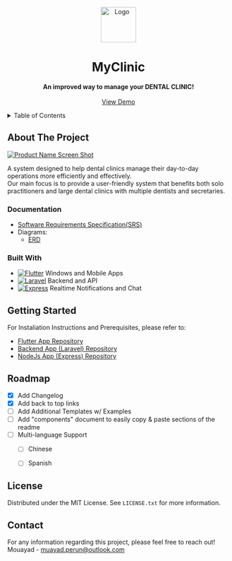 

<!-- PROJECT LOGO -->
<br />
<div align="center">
  <a href="https://github.com/othneildrew/Best-README-Template">
    <img src="images/logo.png" alt="Logo" width="80" height="80">
  </a>

  <h1 align="center">MyClinic</h1>

  <p align="center">
   <b> An improved way to manage your DENTAL CLINIC!</b>
    <br /> <br />
    <a href="">View Demo</a>
  </p>
</div>



<!-- TABLE OF CONTENTS -->
<details>
  <summary>Table of Contents</summary>
  <ol>
    <li>
      <a href="#about-the-project">About The Project</a>
      <ul>
        <li><a href="#built-with">Built With</a></li>
      </ul>
      <ul>
        <li><a href="#documentation">Documentation</a></li>
      </ul>
    </li>
    <li><a href="#getting-started">Getting Started</a></li>
    <li><a href="#roadmap">Roadmap</a></li>
    <li><a href="#license">License</a></li>
    <li><a href="#contact">Contact</a></li>
  </ol>
</details>



<!-- ABOUT THE PROJECT -->
## About The Project

[![Product Name Screen Shot][product-screenshot]](https://example.com)

A system designed to help dental clinics manage their day-to-day operations more efficiently and effectively.
<br/>
Our main focus is to provide a user-friendly system that benefits both solo practitioners and large dental clinics with multiple dentists and secretaries.


### Documentation 
* [Software Requirements Specification(SRS)](https://docs.google.com/document/d/1W5xSjx-R9lCxBdTphEAd1NDj8JDbdyq2r8N_XN_ziWY/edit?usp=sharing)
* Diagrams:
  - [ERD](https://drawsql.app/teams/dragons/diagrams/myclinic)

### Built With

* [![Flutter][Flutter]][Flutter-url] Windows and Mobile Apps
* [![Laravel][Laravel.com]][Laravel-url] Backend and API
* [![Express][Express]][Express-url] Realtime Notifications and Chat

<!-- GETTING STARTED -->
## Getting Started

For Instaliation Instructions and Prerequisites, please refer to:
* [Flutter App Repository](https://github.com/DMouayad/my_clinic_flutter-demo)
* [Backend App (Laravel) Repository](https://github.com/DMouayad/my_clinic_laravel)
* [NodeJs App (Express) Repository](https://github.com/DMouayad/my_clinic_expressJs)


<!-- ROADMAP -->
## Roadmap

- [x] Add Changelog
- [x] Add back to top links
- [ ] Add Additional Templates w/ Examples
- [ ] Add "components" document to easily copy & paste sections of the readme
- [ ] Multi-language Support
    - [ ] Chinese
    - [ ] Spanish


<!-- LICENSE -->
## License

Distributed under the MIT License. See `LICENSE.txt` for more information.

<!-- CONTACT -->
## Contact

For any information regarding this project, please feel free to reach out!
<br/>
Mouayad - muayad.perun@outlook.com


<!-- MARKDOWN LINKS & IMAGES -->
<!-- https://www.markdownguide.org/basic-syntax/#reference-style-links -->
[contributors-shield]: https://img.shields.io/github/contributors/othneildrew/Best-README-Template.svg?style=for-the-badge
[contributors-url]: https://github.com/othneildrew/Best-README-Template/graphs/contributors
[forks-shield]: https://img.shields.io/github/forks/othneildrew/Best-README-Template.svg?style=for-the-badge
[forks-url]: https://github.com/othneildrew/Best-README-Template/network/members
[stars-shield]: https://img.shields.io/github/stars/othneildrew/Best-README-Template.svg?style=for-the-badge
[stars-url]: https://github.com/othneildrew/Best-README-Template/stargazers
[issues-shield]: https://img.shields.io/github/issues/othneildrew/Best-README-Template.svg?style=for-the-badge
[issues-url]: https://github.com/othneildrew/Best-README-Template/issues
[license-shield]: https://img.shields.io/github/license/othneildrew/Best-README-Template.svg?style=for-the-badge
[license-url]: https://github.com/othneildrew/Best-README-Template/blob/master/LICENSE.txt
[linkedin-shield]: https://img.shields.io/badge/-LinkedIn-black.svg?style=for-the-badge&logo=linkedin&colorB=555
[linkedin-url]: https://linkedin.com/in/othneildrew
[product-screenshot]: images/screenshot.png
[Laravel.com]: https://img.shields.io/badge/Laravel-FF2D20?style=for-the-badge&logo=laravel&logoColor=white
[Flutter]: https://img.shields.io/badge/Flutter-02569B?style=for-the-badge&logo=flutter&logoColor=white
[Express]: https://img.shields.io/badge/Express.js-404D59?style=for-the-badge
[NodeJs]: https://img.shields.io/badge/Node.js-43853D?style=for-the-badge&logo=node.js&logoColor=white
[TypeScript]: https://img.shields.io/badge/TypeScript-007ACC?style=for-the-badge&logo=typescript&logoColor=white
[Flutter-url]: https://flutter.dev/
[Laravel-url]: https://laravel.com
[Express-url]: https://expressjs.com/



